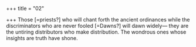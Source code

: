 +++
title = "02"

+++
Those [=priests?] who will chant forth the ancient ordinances while the  discriminators who are never fooled [=Dawns?] will dawn widely—
they are the untiring distributors who make distribution. The wondrous  ones whose insights are truth have shone.